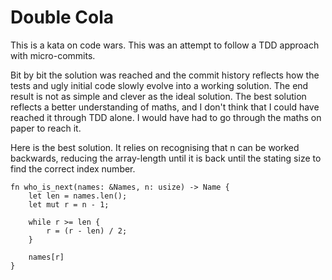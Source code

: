 # Double Cola

This is a kata on code wars. This was an attempt to follow a TDD approach with micro-commits.

Bit by bit the solution was reached and the commit history reflects how the tests and ugly initial code slowly evolve
into a working solution. The end result is not as simple and clever as the ideal solution. The best solution reflects a
better understanding of maths, and I don't think that I could have reached it through TDD alone. I would have had to go through
the maths on paper to reach it.

Here is the best solution. It relies on recognising that n can be worked backwards, reducing the array-length until it is back
until the stating size to find the correct index number.

```
fn who_is_next(names: &Names, n: usize) -> Name {
    let len = names.len();
    let mut r = n - 1;
    
    while r >= len {
        r = (r - len) / 2;
    }
    
    names[r]
}
```